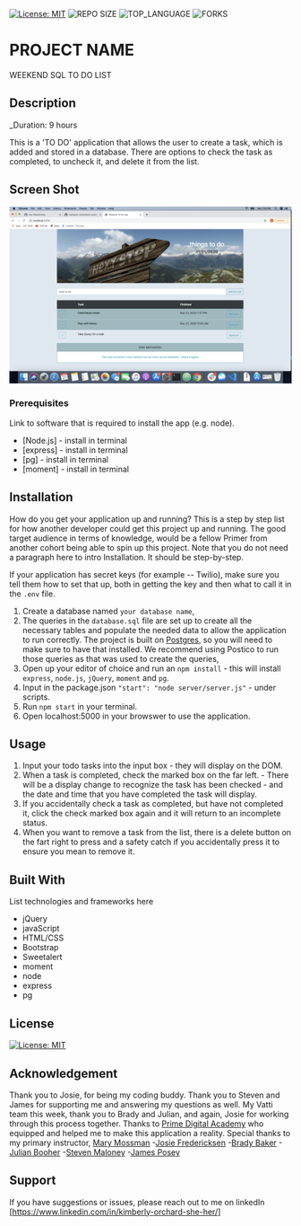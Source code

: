 
[![License: MIT](https://img.shields.io/badge/License-MIT-yellow.svg)](https://opensource.org/licenses/MIT)
![REPO SIZE](https://img.shields.io/github/repo-size/korchard/weekend-sql-to-do-list-?style=flat-square)
![TOP_LANGUAGE](https://img.shields.io/github/languages/top/korchard/weekend-sql-to-do-list-?style=flat-square)
![FORKS](https://img.shields.io/github/forks/korchard/weekend-sql-to-do-list-.svg?style=social)

# PROJECT NAME

WEEKEND SQL TO DO LIST

## Description

_Duration: 9 hours

This is a 'TO DO' application that allows the user to create a task, which is added and stored in a database. There are options to check the task as completed, to uncheck it, and delete it from the list. 

## Screen Shot

![to do list](./server/image/ss.png)

### Prerequisites

Link to software that is required to install the app (e.g. node).

- [Node.js] - install in terminal
- [express] - install in terminal
- [pg] - install in terminal
- [moment] - install in terminal

## Installation

How do you get your application up and running? This is a step by step list for how another developer could get this project up and running. The good target audience in terms of knowledge, would be a fellow Primer from another cohort being able to spin up this project. Note that you do not need a paragraph here to intro Installation. It should be step-by-step.

If your application has secret keys (for example --  Twilio), make sure you tell them how to set that up, both in getting the key and then what to call it in the `.env` file.

1. Create a database named `your database name`,
2. The queries in the `database.sql` file are set up to create all the necessary tables and populate the needed data to allow the application to run correctly. The project is built on [Postgres](https://www.postgresql.org/download/), so you will need to make sure to have that installed. We recommend using Postico to run those queries as that was used to create the queries, 
3. Open up your editor of choice and run an `npm install` - this will install `express`, `node.js`, `jQuery`, `moment` and `pg`.
4. Input in the package.json `"start": "node server/server.js"` - under scripts.
5. Run `npm start` in your terminal.
6. Open localhost:5000 in your browswer to use the application.

## Usage

1. Input your todo tasks into the input box - they will display on the DOM.
2. When a task is completed, check the marked box on the far left. - There will be a display change to recognize the task has been checked - and the date and time that you have completed the task will display.
3. If you accidentally check a task as completed, but have not completed it, click the check marked box again and it will return to an incomplete status.
4. When you want to remove a task from the list, there is a delete button on the fart right to press and a safety catch if you accidentally press it to ensure you mean to remove it.

## Built With

List technologies and frameworks here
- jQuery
- javaScript
- HTML/CSS
- Bootstrap
- Sweetalert
- moment
- node
- express
- pg

## License

[![License: MIT](https://img.shields.io/badge/License-MIT-yellow.svg)](https://opensource.org/licenses/MIT)

## Acknowledgement

Thank you to Josie, for being my coding buddy. Thank you to Steven and James for supporting me and answering my questions as well. My Vatti team this week, thank you to Brady and Julian, and again, Josie for working through this process together. Thanks to [Prime Digital Academy](www.primeacademy.io) who equipped and helped me to make this application a reality. Special thanks to my primary instructor, [Mary Mossman](https://github.com/mbMosman)
-[Josie Fredericksen](https://github.com//freder48)
-[Brady Baker](https://github.com//bradybaker)
-[Julian Booher](https://github.com//julianbooher)
-[Steven Maloney](https://github.com//sdeda1us)
-[James Posey](https://github.com//jposeyjr)

## Support

If you have suggestions or issues, please reach out to me on linkedIn [https://www.linkedin.com/in/kimberly-orchard-she-her/]

